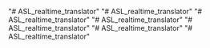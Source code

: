 "# ASL_realtime_translator" 
"# ASL_realtime_translator" 
"# ASL_realtime_translator" 
"# ASL_realtime_translator" 
"# ASL_realtime_translator" 
"# ASL_realtime_translator" 
"# ASL_realtime_translator" 
